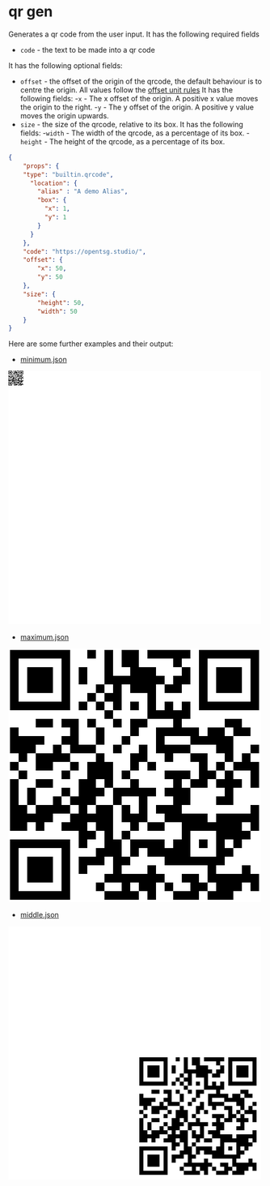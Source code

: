 # qr gen

Generates a qr code from the user input.
It has the following required fields

- `code` - the text to be made into a qr code

It has the following optional fields:

- `offset` - the offset of the origin of the qrcode, the default behaviour is to centre
the origin. All values follow the [offset unit rules](../utils/parameters/readme.md#offset)
It has the following fields:
  -`x` - The x offset of the origin. A positive x value moves the origin to the right.
  -`y` - The y offset of the origin. A positive y value moves the origin upwards.
- `size` - the size of the qrcode, relative to its box.
It has the following fields:
  -`width` - The width of the qrcode, as a percentage of its box.
  -`height` - The height of the qrcode, as a percentage of its box.

```json
{   
    "props": {
    "type": "builtin.qrcode",
      "location": {
        "alias" : "A demo Alias",
        "box": {
          "x": 1,
          "y": 1
        }
      }
    },
    "code": "https://opentsg.studio/",
    "offset": {
        "x": 50,
        "y": 50
    },
    "size": {
        "height": 50,
        "width": 50
    }
}
```

Here are some further examples and their output:

- [minimum.json](../exampleJson/builtin.qrcode/minimum-example.json)

![image](../exampleJson/builtin.qrcode/minimum-example.png)

- [maximum.json](../exampleJson/builtin.qrcode/maximum-example.json)

![image](../exampleJson/builtin.qrcode/maximum-example.png)

- [middle.json](../exampleJson/builtin.qrcode/middlepic-example.json)

![image](../exampleJson/builtin.qrcode/middlepic-example.png)
